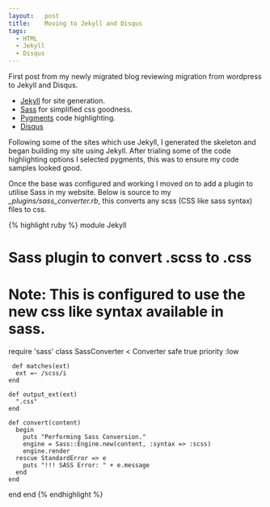 ```yaml
--- 
layout:   post
title:    Moving to Jekyll and Disqus
tags: 
  - HTML
  - Jekyll
  - Disqus
---
```


First post from my newly migrated blog reviewing migration from wordpress to Jekyll and Disqus.

* [Jekyll](http://github.com/mojombo/jekyll) for site generation.
* [Sass](http://sass-lang.com/) for simplified css goodness.
* [Pygments](http://pygments.org/) code highlighting.
* [Disqus](http://disqus.com/)

Following some of the sites which use Jekyll, I generated the skeleton and began building my site using Jekyll. After trialing some of the code highlighting options I selected pygments, this was to ensure my code samples looked good. 


Once the base was configured and working I moved on to add a plugin to utilise Sass in my website. Below is source to my _\_plugins/sass\_converter.rb_, this converts any scss (CSS like sass syntax) files to css.

{% highlight ruby %}
module Jekyll
  # Sass plugin to convert .scss to .css
  # 
  # Note: This is configured to use the new css like syntax available in sass.
  require 'sass'
  class SassConverter < Converter
    safe true
    priority :low

     def matches(ext)
      ext =~ /scss/i
    end

    def output_ext(ext)
      ".css"
    end

    def convert(content)
      begin
        puts "Performing Sass Conversion."
        engine = Sass::Engine.new(content, :syntax => :scss)
        engine.render
      rescue StandardError => e
        puts "!!! SASS Error: " + e.message
      end
    end
  end
end
{% endhighlight %}

